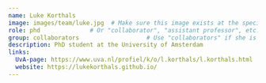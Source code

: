 ```yaml
---
name: Luke Korthals
image: images/team/luke.jpg  # Make sure this image exists at the specified path
role: phd              # Or "collaborator", "assistant professor", etc.
group: collaborators                   # Use "collaborators" if she is a collaborator
description: PhD student at the University of Amsterdam
links:
  UvA-page: https://www.uva.nl/profiel/k/o/l.korthals/l.korthals.html
  website: https://lukekorthals.github.io/
---
```

